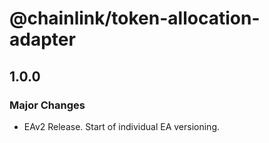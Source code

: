 # @chainlink/token-allocation-adapter

## 1.0.0

### Major Changes

- EAv2 Release. Start of individual EA versioning.

